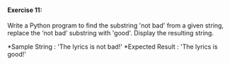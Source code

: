 #### Exercise 11:

Write a Python program to find the substring 'not bad' from a given string, replace the ‘not bad’ substring with 'good'. Display the resulting string.

*Sample String : 'The lyrics is not bad!' 
*Expected Result : 'The lyrics is good!'

